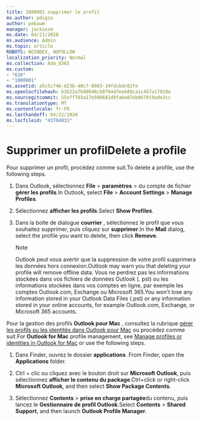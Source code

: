 ```yaml
---
title: 1800001 supprimer le profil
ms.author: pdigia
author: pebaum
manager: jackiesm
ms.date: 04/21/2020
ms.audience: Admin
ms.topic: article
ROBOTS: NOINDEX, NOFOLLOW
localization_priority: Normal
ms.collection: Adm_O365
ms.custom:
- "626"
- "1800001"
ms.assetid: a5c5cf46-d23b-40c7-8983-34fdcbdc02fe
ms.openlocfilehash: b3822a7b90048cb8f0447eeb80ca1c457a17918e
ms.sourcegitcommit: 55eff703a17e500681d8fa6a87eb067019ade3cc
ms.translationtype: MT
ms.contentlocale: fr-FR
ms.lasthandoff: 04/22/2020
ms.locfileid: "43704831"
---
```

# <a name="delete-a-profile"></a><span data-ttu-id="8a201-102">Supprimer un profil</span><span class="sxs-lookup"><span data-stu-id="8a201-102">Delete a profile</span></span>

<span data-ttu-id="8a201-103">Pour supprimer un profil, procédez comme suit.</span><span class="sxs-lookup"><span data-stu-id="8a201-103">To delete a profile, use the following steps.</span></span>
  
1. <span data-ttu-id="8a201-104">Dans Outlook, sélectionnez **File** \> **paramètres** \> du compte de fichier **gérer les profils**.</span><span class="sxs-lookup"><span data-stu-id="8a201-104">In Outlook, select **File** \> **Account Settings** \> **Manage Profiles**.</span></span>

2. <span data-ttu-id="8a201-105">Sélectionnez **afficher les profils**.</span><span class="sxs-lookup"><span data-stu-id="8a201-105">Select **Show Profiles**.</span></span>

3. <span data-ttu-id="8a201-106">Dans la boîte de dialogue **courrier** , sélectionnez le profil que vous souhaitez supprimer, puis cliquez sur **supprimer**.</span><span class="sxs-lookup"><span data-stu-id="8a201-106">In the **Mail** dialog, select the profile you want to delete, then click **Remove**.</span></span>

    > [!NOTE]
    > <span data-ttu-id="8a201-107">Outlook peut vous avertir que la suppression de votre profil supprimera les données hors connexion.</span><span class="sxs-lookup"><span data-stu-id="8a201-107">Outlook may warn you that deleting your profile will remove offline data.</span></span> <span data-ttu-id="8a201-108">Vous ne perdrez pas les informations stockées dans vos fichiers de données Outlook (. pst) ou les informations stockées dans vos comptes en ligne, par exemple les comptes Outlook.com, Exchange ou Microsoft 365.</span><span class="sxs-lookup"><span data-stu-id="8a201-108">You won't lose any information stored in your Outlook Data Files (.pst) or any information stored in your online accounts, for example Outlook.com, Exchange, or Microsoft 365 accounts.</span></span>
  
<span data-ttu-id="8a201-109">Pour la gestion des profils **Outlook pour Mac** , consultez la rubrique [gérer les profils ou les identités dans Outlook pour Mac](https://support.office.com/article/fed2a955-74df-4a24-bef6-78a426958c4c.aspx) ou procédez comme suit.</span><span class="sxs-lookup"><span data-stu-id="8a201-109">For **Outlook for Mac** profile management, see [Manage profiles or identities in Outlook for Mac](https://support.office.com/article/fed2a955-74df-4a24-bef6-78a426958c4c.aspx) or use the following steps.</span></span>
  
1. <span data-ttu-id="8a201-110">Dans Finder, ouvrez le dossier **applications** .</span><span class="sxs-lookup"><span data-stu-id="8a201-110">From Finder, open the **Applications** folder.</span></span>

2. <span data-ttu-id="8a201-111">Ctrl + clic ou cliquez avec le bouton droit sur **Microsoft Outlook**, puis sélectionnez **afficher le contenu du package**.</span><span class="sxs-lookup"><span data-stu-id="8a201-111">Ctrl+click or right-click **Microsoft Outlook**, and then select **Show Package Contents**.</span></span>

3. <span data-ttu-id="8a201-112">Sélectionnez **Contents** \> **prise en charge partagée**du contenu, puis lancez le **Gestionnaire de profil Outlook**.</span><span class="sxs-lookup"><span data-stu-id="8a201-112">Select **Contents** \> **Shared Support**, and then launch **Outlook Profile Manager**.</span></span>
